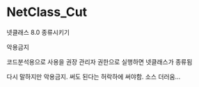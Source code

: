 # NetClass_Cut
넷클래스 8.0 종류시키기

악용금지

코드분석용으로 사용을 권장
관리자 권한으로 실행하면 넷클래스가 종류됨

다시 말하지만 악용금지. 
써도 된다는 허락하에 써야함. 
소스 더러움...
